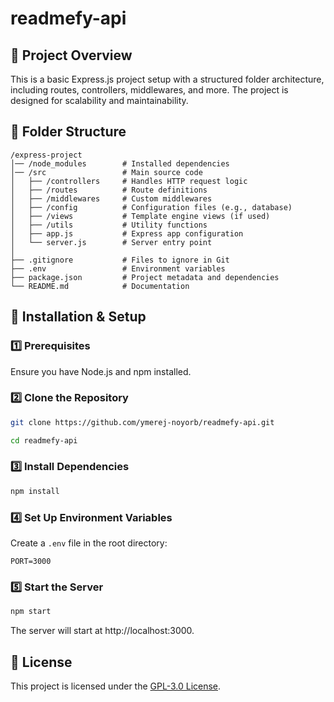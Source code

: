 # readmefy-api

## 🚀 Project Overview

This is a basic Express.js project setup with a structured folder architecture, including routes, controllers, middlewares, and more. The project is designed for scalability and maintainability.

## 📂 Folder Structure

```
/express-project
│── /node_modules        # Installed dependencies
│── /src                 # Main source code
│   ├── /controllers     # Handles HTTP request logic
│   ├── /routes          # Route definitions
│   ├── /middlewares     # Custom middlewares
│   ├── /config          # Configuration files (e.g., database)
│   ├── /views           # Template engine views (if used)
│   ├── /utils           # Utility functions
│   ├── app.js           # Express app configuration
│   └── server.js        # Server entry point
│
├── .gitignore           # Files to ignore in Git
├── .env                 # Environment variables
├── package.json         # Project metadata and dependencies
└── README.md            # Documentation
```

## 🔧 Installation & Setup

### 1️⃣ Prerequisites

Ensure you have Node.js and npm installed.

### 2️⃣ Clone the Repository

```bash
git clone https://github.com/ymerej-noyorb/readmefy-api.git
```

```bash
cd readmefy-api
```

### 3️⃣ Install Dependencies

```bash
npm install
```

### 4️⃣ Set Up Environment Variables

Create a `.env` file in the root directory:

```
PORT=3000
```

### 5️⃣ Start the Server

```bash
npm start
```

The server will start at http://localhost:3000.

## 📜 License

This project is licensed under the [GPL-3.0 License](LICENSE).